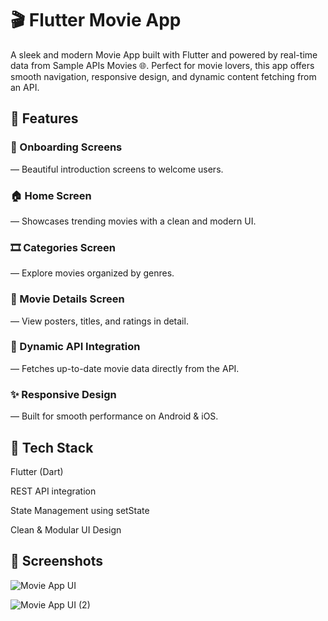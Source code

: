 # 🎬 Flutter Movie App
A sleek and modern Movie App built with Flutter and powered by real-time data from Sample APIs Movies 🌐.
Perfect for movie lovers, this app offers smooth navigation, responsive design, and dynamic content fetching from an API.

## 🚀 Features
### 🎉 Onboarding Screens 
— Beautiful introduction screens to welcome users.

### 🏠 Home Screen 
— Showcases trending movies with a clean and modern UI.

### 🎞️ Categories Screen 
— Explore movies organized by genres.

### 📄 Movie Details Screen 
— View posters, titles, and ratings in detail.

### 🔄 Dynamic API Integration 
— Fetches up-to-date movie data directly from the API.

### ✨ Responsive Design 
— Built for smooth performance on Android & iOS.

## 🔧 Tech Stack
Flutter (Dart)

REST API integration

State Management using setState

Clean & Modular UI Design

## 📸 Screenshots

![Movie App UI](https://github.com/user-attachments/assets/8d153d84-68d8-4dff-908e-ba32c9dcbbd8)

![Movie App UI (2)](https://github.com/user-attachments/assets/46562b18-b0c5-4377-9d0d-04b275c32ee1)
